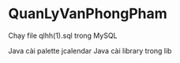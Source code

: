 # QuanLyVanPhongPham
Chạy file qlhh(1).sql trong MySQL

Java cài palette jcalendar
Java cài library trong lib
